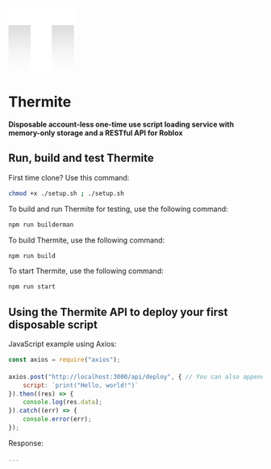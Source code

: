 <img src="gitassets/therm2.png" width=130px>

# Thermite

**Disposable account-less one-time use script loading service with memory-only storage and a RESTful API for Roblox**

## Run, build and test Thermite

First time clone? Use this command: 
```bash
chmod +x ./setup.sh ; ./setup.sh
```

To build and run Thermite for testing, use the following command: 
```bash
npm run builderman
```

To build Thermite, use the following command: 
```bash
npm run build
```

To start Thermite, use the following command: 
```bash
npm run start
```

## Using the Thermite API to deploy your first disposable script

JavaScript example using Axios:
```js
const axios = require("axios");

axios.post("http://localhost:3000/api/deploy", { // You can also append the "burntime" query parameter to the URL to specify a custom burn time in milliseconds (When the script will be self-destructed)
	script: `print("Hello, world!")`
}).then((res) => {
	console.log(res.data);
}).catch((err) => {
	console.error(err);
});
```

Response: 
```javascript
...
```
